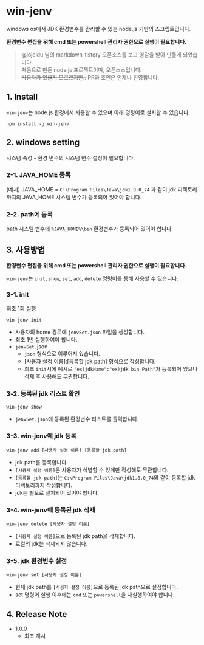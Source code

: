 # win-jenv

windows os에서 JDK 환경변수를 관리할 수 있는 node.js 기반의 스크립트입니다.

**환경변수 편집을 위해 cmd 또는 powershell 관리자 권한으로 실행이 필요합니다.**

> @jojoldu 님의 markdown-tistory 오픈소스를 보고 영감을 받아 만들게 되었습니다.  
> 처음으로 만든 node.js 프로젝트이며, 오픈소스입니다.  
> ~~사용자가 있을지 모르겠지만..~~ PR과 조언은 언제나 환영합니다.

## 1. Install

`win-jenv`는 node.js 환경에서 사용할 수 있으며 아래 명령어로 설치할 수 있습니다. 

```
npm install -g win-jenv
```

## 2. windows setting

시스템 속성 - 환경 변수의 시스템 변수 설정이 필요합니다.

### 2-1. JAVA_HOME 등록

(예시) JAVA_HOME = `C:\Program Files\Java\jdk1.8.0_74` 과 같이 jdk 디렉토리까지의 JAVA_HOME 시스템 변수가 등록되어 있어야 합니다.

### 2-2. path에 등록

path 시스템 변수에 `%JAVA_HOME%\bin` 환경변수가 등록되어 있어야 합니다.

## 3. 사용방법

**환경변수 편집을 위해 cmd 또는 powershell 관리자 권한으로 실행이 필요합니다.**

`win-jenv`는 `init`, `show`, `set`, `add`, `delete` 명령어를 통해 사용할 수 있습니다.

### 3-1. init

최초 1회 실행

```
win-jenv init
```

- 사용자의 home 경로에 `jenvSet.json` 파일을 생성합니다.
- 최초 1번 실행하여야 합니다.
- `jenvSet.`json
  - `json` 형식으로 이루어져 있습니다.
  - [사용자 설정 이름]:[등록할 jdk path] 형식으로 작성합니다.
  - 최초 `init`시에 예시로 `"ex)jdkName":"ex)jdk bin Path"`가 등록되어 있으나 삭제 후 사용해도 무관합니다.

### 3-2. 등록된 jdk 리스트 확인

```
win-jenv show
```

- `jenvSet.json`에 등록된 환경변수 리스트를 출력합니다.

### 3-3. win-jenv에 jdk 등록

```
win-jenv add [사용자 설정 이름] [등록할 jdk path]
```

- jdk path를 등록합니다.
- `[사용자 설정 이름]`은 사용자가 식별할 수 있게만 작성해도 무관합니다.
- `[등록할 jdk path]`는 `C:\Program Files\Java\jdk1.8.0_74`와 같이 등록할 jdk 디렉토리까지 작성합니다.
- jdk는 별도로 설치되어 있어야 합니다.

### 3-4. win-jenv에 등록된 jdk 삭제

```
win-jenv delete [사용자 설정 이름]
```

- `[사용자 설정 이름]`으로 등록된 jdk path을 삭제합니다.
- 로컬의 jdk는 삭제되지 않습니다.

### 3-5. jdk 환경변수 설정

```
win-jenv set [사용자 설정 이름]
```

- 현재 jdk path를 `[사용자 설정 이름]`으로 등록된 jdk path으로 설정합니다.
- set 명령어 실행 이후에는 `cmd` 또는 `powershell`을 재실행하여야 합니다.

## 4. Release Note

- 1.0.0
  - 최초 개시